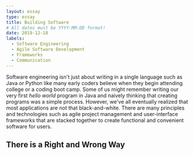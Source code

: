 ```yaml
---
layout: essay
type: essay
title: Building Software
# All dates must be YYYY-MM-DD format!
date: 2019-12-18
labels:
  - Software Engineering
  - Agile Software Development
  - Frameworks
  - Communication
---
```



Software engineering isn't just about writing in a single language such as Java or Python like many early coders believe when they begin attending college or a coding boot camp. Some of us might remember writing our very first <em>hello world</em> program in Java and naively thinking that creating programs was a simple process. However, we've all eventually realized that most applications are not that black-and-white. There are many principles and technologies such as agile project management and user-interface frameworks that are stacked together to create functional and convenient software for users. 

<h2>There is a Right and Wrong Way</h2>







